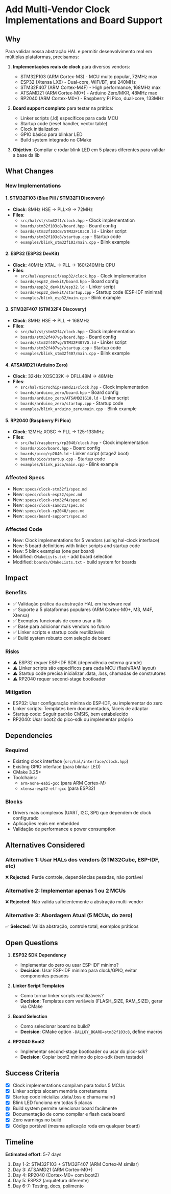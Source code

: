 # Add Multi-Vendor Clock Implementations and Board Support

## Why

Para validar nossa abstração HAL e permitir desenvolvimento real em múltiplas plataformas, precisamos:

1. **Implementações reais de clock** para diversos vendors:
   - STM32F103 (ARM Cortex-M3) - MCU muito popular, 72MHz max
   - ESP32 (Xtensa LX6) - Dual-core, WiFi/BT, até 240MHz
   - STM32F407 (ARM Cortex-M4F) - High performance, 168MHz max
   - ATSAMD21 (ARM Cortex-M0+) - Arduino Zero/MKR, 48MHz max
   - RP2040 (ARM Cortex-M0+) - Raspberry Pi Pico, dual-core, 133MHz

2. **Board support completo** para testar na prática:
   - Linker scripts (.ld) específicos para cada MCU
   - Startup code (reset handler, vector table)
   - Clock initialization
   - GPIO básico para blinkar LED
   - Build system integrado no CMake

3. **Objetivo**: Compilar e rodar blink LED em 5 placas diferentes para validar a base da lib

## What Changes

### New Implementations

#### 1. STM32F103 (Blue Pill / STM32F1 Discovery)
- **Clock**: 8MHz HSE → PLL×9 → 72MHz
- **Files**:
  - `src/hal/st/stm32f1/clock.hpp` - Clock implementation
  - `boards/stm32f103c8/board.hpp` - Board config
  - `boards/stm32f103c8/STM32F103C8.ld` - Linker script
  - `boards/stm32f103c8/startup.cpp` - Startup code
  - `examples/blink_stm32f103/main.cpp` - Blink example

#### 2. ESP32 (ESP32 DevKit)
- **Clock**: 40MHz XTAL → PLL → 160/240MHz CPU
- **Files**:
  - `src/hal/espressif/esp32/clock.hpp` - Clock implementation
  - `boards/esp32_devkit/board.hpp` - Board config
  - `boards/esp32_devkit/esp32.ld` - Linker script
  - `boards/esp32_devkit/startup.cpp` - Startup code (ESP-IDF minimal)
  - `examples/blink_esp32/main.cpp` - Blink example

#### 3. STM32F407 (STM32F4 Discovery)
- **Clock**: 8MHz HSE → PLL → 168MHz
- **Files**:
  - `src/hal/st/stm32f4/clock.hpp` - Clock implementation
  - `boards/stm32f407vg/board.hpp` - Board config
  - `boards/stm32f407vg/STM32F407VG.ld` - Linker script
  - `boards/stm32f407vg/startup.cpp` - Startup code
  - `examples/blink_stm32f407/main.cpp` - Blink example

#### 4. ATSAMD21 (Arduino Zero)
- **Clock**: 32kHz XOSC32K → DFLL48M → 48MHz
- **Files**:
  - `src/hal/microchip/samd21/clock.hpp` - Clock implementation
  - `boards/arduino_zero/board.hpp` - Board config
  - `boards/arduino_zero/ATSAMD21G18.ld` - Linker script
  - `boards/arduino_zero/startup.cpp` - Startup code
  - `examples/blink_arduino_zero/main.cpp` - Blink example

#### 5. RP2040 (Raspberry Pi Pico)
- **Clock**: 12MHz XOSC → PLL → 125-133MHz
- **Files**:
  - `src/hal/raspberry/rp2040/clock.hpp` - Clock implementation
  - `boards/pico/board.hpp` - Board config
  - `boards/pico/rp2040.ld` - Linker script (stage2 boot)
  - `boards/pico/startup.cpp` - Startup code
  - `examples/blink_pico/main.cpp` - Blink example

### Affected Specs

- New: `specs/clock-stm32f1/spec.md`
- New: `specs/clock-esp32/spec.md`
- New: `specs/clock-stm32f4/spec.md`
- New: `specs/clock-samd21/spec.md`
- New: `specs/clock-rp2040/spec.md`
- New: `specs/board-support/spec.md`

### Affected Code

- New: Clock implementations for 5 vendors (using hal-clock interface)
- New: 5 board definitions with linker scripts and startup code
- New: 5 blink examples (one per board)
- Modified: `CMakeLists.txt` - add board selection
- Modified: `boards/CMakeLists.txt` - build system for boards

## Impact

### Benefits

- ✅ Validação prática da abstração HAL em hardware real
- ✅ Suporte a 5 plataformas populares (ARM Cortex-M0+, M3, M4F, Xtensa)
- ✅ Exemplos funcionais de como usar a lib
- ✅ Base para adicionar mais vendors no futuro
- ✅ Linker scripts e startup code reutilizáveis
- ✅ Build system robusto com seleção de board

### Risks

- ⚠️ ESP32 requer ESP-IDF SDK (dependência externa grande)
- ⚠️ Linker scripts são específicos para cada MCU (flash/RAM layout)
- ⚠️ Startup code precisa inicializar .data, .bss, chamadas de construtores
- ⚠️ RP2040 requer second-stage bootloader

### Mitigation

- ESP32: Usar configuração mínima do ESP-IDF, ou implementar do zero
- Linker scripts: Templates bem documentados, fáceis de adaptar
- Startup code: Seguir padrão CMSIS, bem estabelecido
- RP2040: Usar boot2 do pico-sdk ou implementar próprio

## Dependencies

### Required

- Existing clock interface (`src/hal/interface/clock.hpp`)
- Existing GPIO interface (para blinkar LED)
- CMake 3.25+
- Toolchains:
  - `arm-none-eabi-gcc` (para ARM Cortex-M)
  - `xtensa-esp32-elf-gcc` (para ESP32)

### Blocks

- Drivers mais complexos (UART, I2C, SPI) que dependem de clock configurado
- Aplicações reais em embedded
- Validação de performance e power consumption

## Alternatives Considered

### Alternative 1: Usar HALs dos vendors (STM32Cube, ESP-IDF, etc)

❌ **Rejected**: Perde controle, dependências pesadas, não portável

### Alternative 2: Implementar apenas 1 ou 2 MCUs

❌ **Rejected**: Não valida suficientemente a abstração multi-vendor

### Alternative 3: Abordagem Atual (5 MCUs, do zero)

✅ **Selected**: Valida abstração, controle total, exemplos práticos

## Open Questions

1. **ESP32 SDK Dependency**
   - Implementar do zero ou usar ESP-IDF mínimo?
   - **Decision**: Usar ESP-IDF mínimo para clock/GPIO, evitar componentes pesados

2. **Linker Script Templates**
   - Como tornar linker scripts reutilizáveis?
   - **Decision**: Templates com variáveis (FLASH_SIZE, RAM_SIZE), gerar via CMake

3. **Board Selection**
   - Como selecionar board no build?
   - **Decision**: CMake option `-DALLOY_BOARD=stm32f103c8`, define macros

4. **RP2040 Boot2**
   - Implementar second-stage bootloader ou usar do pico-sdk?
   - **Decision**: Copiar boot2 mínimo do pico-sdk (bem testado)

## Success Criteria

- [x] Clock implementations compilam para todos 5 MCUs
- [x] Linker scripts alocam memória corretamente
- [x] Startup code inicializa .data/.bss e chama main()
- [x] Blink LED funciona em todas 5 placas
- [x] Build system permite selecionar board facilmente
- [x] Documentação de como compilar e flash cada board
- [x] Zero warnings no build
- [x] Código portável (mesma aplicação roda em qualquer board)

## Timeline

**Estimated effort**: 5-7 days

1. Day 1-2: STM32F103 + STM32F407 (ARM Cortex-M similar)
2. Day 3: ATSAMD21 (ARM Cortex-M0+)
3. Day 4: RP2040 (Cortex-M0+ com boot2)
4. Day 5: ESP32 (arquitetura diferente)
5. Day 6-7: Testing, docs, polimento
